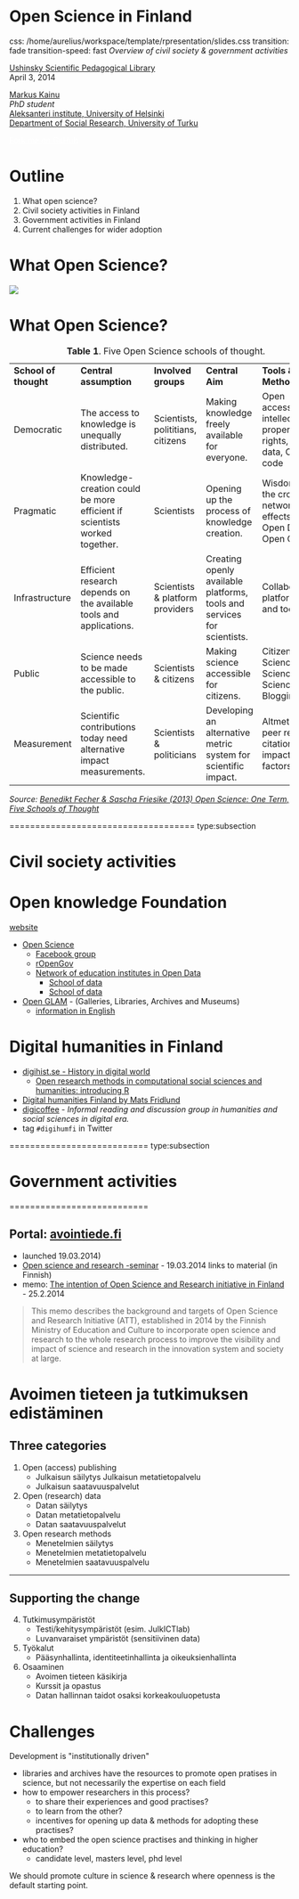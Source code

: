 Open Science in Finland
==============
css: /home/aurelius/workspace/template/rpresentation/slides.css
transition: fade
transition-speed: fast
*Overview of civil society & government activities*

[Ushinsky Scientific Pedagogical Library](http://www.gnpbu.ru/) </br>
April 3, 2014

<a href="http://markuskainu.fi">Markus Kainu</a></br>
*PhD student* </br>
[Aleksanteri institute, University of Helsinki](http://helsinki.fi/aleksanteri) </br>
[Department of Social Research, University of Turku](https://www.utu.fi/fi/yksikot/soc/yksikot/sosiaalitieteet/Sivut/home.aspx) </br>

<div class="github-fork-ribbon-wrapper right">
<div class="github-fork-ribbon">
<a href="https://github.com/muuankarski/" style="color:white;">Fork me on GitHub</a>
</div>
</div>


Outline
====================================

1. What open science?
2. Civil society activities in Finland
3. Government activities in Finland
4. Current challenges for wider adoption

<!-- ---| notes begin |--------------------------------


---------| notes end |-----------------------------  --> 


What Open Science?
========================================================

![](http://book.openingscience.org/images/open_science_.png)


What Open Science?
=======================================================

<div style="font-size:0.8em;">

<table>
<caption><strong>Table 1</strong>. Five Open Science schools of thought.</caption>
<tbody>
<tr class="odd">
<td style="text-align: left;"><strong>School of thought</strong></td>
<td style="text-align: left;"><strong>Central assumption</strong></td>
<td style="text-align: left;"><strong>Involved groups</strong></td>
<td style="text-align: left;"><strong>Central Aim</strong></td>
<td style="text-align: left;"><strong>Tools &amp; Methods</strong></td>
</tr>
<tr class="even">
<td style="text-align: left;">Democratic</td>
<td style="text-align: left;">The access to knowledge is unequally distributed.</td>
<td style="text-align: left;">Scientists, polititians, citizens</td>
<td style="text-align: left;">Making knowledge freely available for everyone.</td>
<td style="text-align: left;">Open access, intellectual property rights, Open data, Open code</td>
</tr>
<tr class="odd">
<td style="text-align: left;">Pragmatic</td>
<td style="text-align: left;">Knowledge-creation could be more efficient if scientists worked together.</td>
<td style="text-align: left;">Scientists</td>
<td style="text-align: left;">Opening up the process of knowledge creation.</td>
<td style="text-align: left;">Wisdom of the crowds, network effects, Open Data, Open Code</td>
</tr>
<tr class="even">
<td style="text-align: left;">Infrastructure</td>
<td style="text-align: left;">Efficient research depends on the available tools and applications.</td>
<td style="text-align: left;">Scientists &amp; platform providers</td>
<td style="text-align: left;">Creating openly available platforms, tools and services for scientists.</td>
<td style="text-align: left;">Collaboration platforms and tools</td>
</tr>
<tr class="odd">
<td style="text-align: left;">Public</td>
<td style="text-align: left;">Science needs to be made accessible to the public.</td>
<td style="text-align: left;">Scientists &amp; citizens</td>
<td style="text-align: left;">Making science accessible for citizens.</td>
<td style="text-align: left;">Citizen Science, Science PR, Science Blogging</td>
</tr>
<tr class="even">
<td style="text-align: left;">Measurement</td>
<td style="text-align: left;">Scientific contributions today need alternative impact measurements.</td>
<td style="text-align: left;">Scientists &amp; politicians</td>
<td style="text-align: left;">Developing an alternative metric system for scientific impact.</td>
<td style="text-align: left;">Altmetrics, peer review, citation, impact factors</td>
</tr>
</tbody>
</table>

</div>

*Source: [Benedikt Fecher & Sascha Friesike (2013) Open Science: One Term, Five Schools of Thought](http://book.openingscience.org/basics_background/open_science_one_term_five_schools_of_thought.html)*

====================================
type:subsection

# Civil society activities


Open knowledge Foundation
===========================

[website](http://fi.okfn.org/)

- [Open Science](http://fi.okfn.org/wg/avoinglam/)
    - [Facebook group](https://www.facebook.com/groups/241398182642057/)
    - [rOpenGov](http://ropengov.github.io/)
    - [Network of education institutes in Open Data](http://fi.okfn.org/get-involved/oppilaitosverkosto/)
        - [School of data]()
        - [School of data]()
- [Open GLAM](http://fi.okfn.org/wg/avoinglam/) - (Galleries, Libraries, Archives and Museums)
    - [information in English](http://avoinglam.fi/?page_id=70)

Digital humanities in Finland
===========================

- [digihist.se - History in digital world](http://digihist.se/)
    - [Open research methods in computational social sciences and humanities: introducing R](http://digihist.se/5-metoder-inom-digital-historia/fordjupning-open-research-methods-in-computational-social-sciences-and-humanities-introducing-r/)
- [Digital humanities Finland by Mats Fridlund](http://matsfridlund.com/digital-humanities-finland/)
- [digicoffee](https://github.com/digieast/digicoffee) - *Informal reading and discussion group in humanities and social sciences in digital era.*
- tag `#digihumfi` in Twitter


===========================
type:subsection

# Government activities

===========================

## Portal: [avointiede.fi](http://avointiede.fi)


- launched 19.03.2014)
- [Open science and research -seminar](http://avointiede.fi/-/avausseminaari-taytti-helsingin-yliopiston-pienen-juhlasal-1?redirect=http%3A%2F%2Favointiede.fi%2Fajankohtaista%3Fp_p_id%3D101_INSTANCE_40wDiZnxEk2S%26p_p_lifecycle%3D0%26p_p_state%3Dnormal%26p_p_mode%3Dview%26p_p_col_id%3Dcolumn-1%26p_p_col_count%3D2) - 19.03.2014 links to material (in Finnish)
- memo: [The intention of Open Science and Research initiative in Finland](http://www.tdata.fi/documents/47404/86137/The+intention+of+Open+Science+and+Research+initiative+in+Finland/d8558803-e050-45db-a6a5-90639fe62da9) - 25.2.2014


>This memo describes the background and targets of Open Science and Research Initiative (ATT), established in 2014 by the Finnish Ministry of Education and Culture to incorporate open science and research to the whole research process to improve the visibility and impact of science and research in the innovation system and society at large. 


Avoimen tieteen ja tutkimuksen edistäminen
=========================

## Three categories

1. Open (access) publishing
    - Julkaisun säilytys
Julkaisun metatietopalvelu
    - Julkaisun saatavuuspalvelut
2. Open (research) data
    - Datan säilytys
    - Datan metatietopalvelu
    - Datan saatavuuspalvelut
3. Open research methods
    - Menetelmien säilytys
    - Menetelmien metatietopalvelu
    - Menetelmien saatavuuspalvelu

***

## Supporting the change
4. Tutkimusympäristöt
    - Testi/kehitysympäristöt (esim. JulkICTlab)
    - Luvanvaraiset ympäristöt (sensitiivinen data)
5. Työkalut
    - Pääsynhallinta, identiteetinhallinta ja oikeuksienhallinta
6. Osaaminen
    - Avoimen tieteen käsikirja
    - Kurssit ja opastus
    - Datan hallinnan taidot osaksi korkeakouluopetusta

Challenges
============================================

Development is "institutionally driven"

- libraries and archives have the resources to promote open pratises in science, but not necessarily the expertise on each field
- how to empower researchers in this process?
    - to share their experiences and good practises?
    - to learn from the other?
    - incentives for opening up data & methods for adopting these practises?
- who to embed the open science practises and thinking in higher education? 
    - candidate level, masters level, phd level

We should promote culture in science & research where openness is the default starting point.
